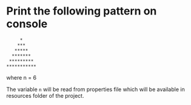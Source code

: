 # Print the following pattern on console

         *
        ***
       *****
      *******
     *********
    ***********

where n = 6

The variable `n` will be read from properties file which will be available in resources folder of the project.
